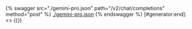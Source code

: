 [#generator:start]: <> ({ "template": "openapi" })
{% swagger src="./gemini-pro.json" path="/v2/chat/completions" method="post" %}
[./gemini-pro.json](./gemini-pro.json)
{% endswagger %}
[#generator:end]: <> ({})